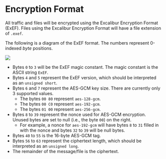# Encryption Format

All traffic and files will be encrypted using the Excalibur Encryption Format (ExEF). Files using the Excalibur Encryption Format will have a file extension of `.exef`.

The following is a diagram of the ExEF format. The numbers represent 0-indexed *byte* positions.

[![](https://mermaid.ink/img/pako:eNpVjctugzAQRX_FmlUq4QiDMeBtmm7aRlVbZVGxcWAKKGAjx0h5KP9eTNqqnd09o3vuBUpTIUgYVLlHR3foVKEJCWksSQHr4_qBPKu6LQvwmNPE4y3aQ2v0jQmaevaIJ_LWnvEGMxrnnm6MLpEsNmPXkRdVVVgRo8lrWzfu7lsZ0mSWvqv6RhJBxby-aocGrcOj-2MWnOaJ_PdcbJVt1a5D8oS6ds1khgBq21YgnR0xgB5tr3yEi3cU4BrsJ6FfqZTde_V16gxKfxjT_9SsGesG5KfqDlMah0o5vG9VbVX_Sy3qCu3KjNqBzDMxS0Be4AgyY0uRpTzjKWcRC3MewAkkS9gyTaI0ZnEURzyKrgGc59VwmaVJOB1jIk-5yOLrF_0Re-c?type=png)](https://mermaid.live/edit#pako:eNpVjctugzAQRX_FmlUq4QiDMeBtmm7aRlVbZVGxcWAKKGAjx0h5KP9eTNqqnd09o3vuBUpTIUgYVLlHR3foVKEJCWksSQHr4_qBPKu6LQvwmNPE4y3aQ2v0jQmaevaIJ_LWnvEGMxrnnm6MLpEsNmPXkRdVVVgRo8lrWzfu7lsZ0mSWvqv6RhJBxby-aocGrcOj-2MWnOaJ_PdcbJVt1a5D8oS6ds1khgBq21YgnR0xgB5tr3yEi3cU4BrsJ6FfqZTde_V16gxKfxjT_9SsGesG5KfqDlMah0o5vG9VbVX_Sy3qCu3KjNqBzDMxS0Be4AgyY0uRpTzjKWcRC3MewAkkS9gyTaI0ZnEURzyKrgGc59VwmaVJOB1jIk-5yOLrF_0Re-c)

- Bytes `0` to `3` will be the ExEF magic constant. The magic constant is the ASCII string `ExEF`.
- Bytes `4` and `5` represent the ExEF version, which should be interpreted as an `unsigned short`.
- Bytes `6` and `7` represent the AES-GCM key size. There are currently only 3 supported values.
  - The bytes `00 80` represent `aes-128-gcm`.
  - The bytes `00 C0` represent `aes-192-gcm`.
  - The bytes `01 00` represent `aes-256-gcm`.
- Bytes `8` to `39` represent the nonce used for AES-GCM encryption. Unused bytes are set to null (i.e., the byte `00`) on the right.
  - For example, a nonce for `aes-192-gcm` will have bytes `8` to `31` filled in with the nonce and bytes `32` to `39` will be null bytes.
- Bytes `40` to `55` is the 16-byte AES-GCM tag.
- Bytes `56` to `63` represent the ciphertext length, which should be interpreted as an `unsigned long`.
- The remainder of the message/file is the ciphertext.
